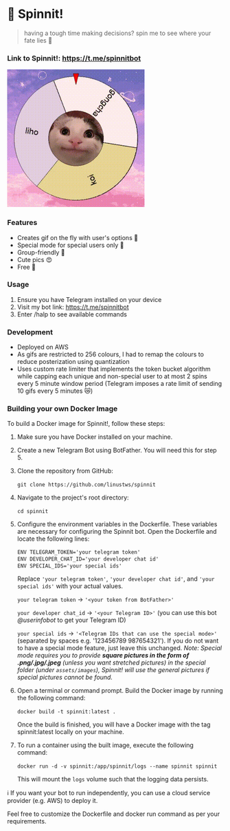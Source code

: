 # 🎡 Spinnit!

> having a tough time making decisions? spin me to see where your fate lies 💫

### Link to Spinnit!: https://t.me/spinnitbot

![demo](/assets/demo/demo.gif)

### Features
- Creates gif on the fly with user's options 🎨
- Special mode for special users only 💞
- Group-friendly 👥
- Cute pics 😍
- Free 🎉

### Usage 
1. Ensure you have Telegram installed on your device
2. Visit my bot link: https://t.me/spinnitbot
3. Enter /halp to see available commands

### Development
- Deployed on AWS
- As gifs are restricted to 256 colours, I had to remap the colours to reduce posterization using quantization
- Uses custom rate limiter that implements the token bucket algorithm while capping each unique and non-special user to at most 2 spins every 5 minute window period (Telegram imposes a rate limit of sending 10 gifs every 5 minutes 😿)

### Building your own Docker Image
To build a Docker image for Spinnit!, follow these steps:

1. Make sure you have Docker installed on your machine.

2. Create a new Telegram Bot using BotFather. You will need this for step 5.

3. Clone the repository from GitHub:

   `git clone https://github.com/linustws/spinnit`
4. Navigate to the project's root directory:

   `cd spinnit`
5. Configure the environment variables in the Dockerfile. These variables are necessary for configuring the Spinnit bot. Open the Dockerfile and locate the following lines:

   ```
   ENV TELEGRAM_TOKEN='your telegram token'
   ENV DEVELOPER_CHAT_ID='your developer chat id'
   ENV SPECIAL_IDS='your special ids'
   ```
   
   Replace `'your telegram token'`, `'your developer chat id'`, and `'your special ids'` with your actual values.

   `your telegram token` -> `'<your token from BotFather>'`
   
   `your developer chat_id` -> `'<your Telegram ID>'` (you can use this bot _@userinfobot_ to get your Telegram ID)
   
   `your special ids` -> `'<Telegram IDs that can use the special mode>'` (separated by spaces e.g. '123456789 987654321'). If you do not want to have a special mode feature, just leave this unchanged. _Note: Special mode requires you to provide **square pictures in the form of .png/.jpg/.jpeg** (unless you want stretched pictures) in the special folder (under `assets/images`), Spinnit! will use the general pictures if special pictures cannot be found._

6. Open a terminal or command prompt.
Build the Docker image by running the following command:

   `docker build -t spinnit:latest .`

   Once the build is finished, you will have a Docker image with the tag spinnit:latest locally on your machine.

7. To run a container using the built image, execute the following command:

   `docker run -d -v spinnit:/app/spinnit/logs --name spinnit spinnit`

   This will mount the `logs` volume such that the logging data persists.

ℹ️ If you want your bot to run independently, you can use a cloud service provider (e.g. AWS) to deploy it.

Feel free to customize the Dockerfile and docker run command as per your requirements.

